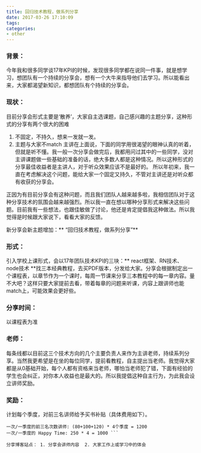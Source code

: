 ```yaml
---
title: 回归技术教程，做系列分享
date: 2017-03-26 17:10:09
tags:
categories:
- other
---
```

### 背景：
今年我和很多同学谈17年KPI的时候，发现很多同学都在说同一件事，就是想学习，想团队有一个持续的分享会，想有一个大牛来指导他们去学习。所以能看出来，大家都渴望新知识，都想团队有个持续的分享会。

### 现状：
目前分享会形式主要是‘散养’，大家自主选课题，自己感兴趣的主题分享，这种形式的分享有两个很大的困难
1. 不固定，不持久，想来一发就一发。
2. 主题与大家不match
主讲在上面说，下面的同学用很渴望的眼神认真的听着，但就是听不懂。我一般一次分享会做完后，我都用问过其中的一些同学，没对主讲课题做一些基础的准备的话，绝大多数人都是这种情况。所以这种形式的分享最佳收益者是主讲人，对于听众效果应该不是最好的。
所以年初来，我一直在考虑解决这个问题，能给大家一个固定又持久，不管对主讲还是对听众都有收获的分享会。

正因为有目前分享会有这种问题，而且我们团队人越来越多啦，我相信团队对于这种分享技术的氛围会越来越强烈。所以我一直在想以哪种分享形式来解决这些问题。目前我有一些想法，也跟佳敏做了讨论，他还是肯定提倡我这种做法。所以我觉得是时候跟大家说下，看看大家的反馈。

新分享会新主题增加：** “回归技术教程，做系列分享”**

### 形式：
引入学校上课形式，会以17年团队技术KPI的三块：** react框架、RN技术、node技术 **找三本经典教程，去买PDF版本，分发给大家。分享会根据制定出一个课程表，以章节作为一个课时，每周一节课来分享三本教程中的每一章内容。量不大吧？这样只要大家提前去看，带着每章的问题来听课，内容上跟讲师也能match上，可能效果会更好些。

### 分享时间：
 以课程表为准

### 老师：
每条线都以目前这三个技术方向的几个主要负责人来作为主讲老师，持续系列分享。当然我更希望是在坐的每位同学，提前看教程，自主提出当老师。我觉得大家都是从0基础开始，每个人都有资格来当老师，哪怕当老师犯了错，下面有经验的学生也会纠正，对你本人收益也是最大的。所以我提倡这种自主行为，为此我会设立讲师奖励。

### 奖励：
计划每个季度，对前三名讲师给予买书补贴（具体费用如下）。
```
一次/一季度的前三名次数讲师: (80+100+120) * 4个季度 = 1200
一次/一季度的 Happy Time: 250 * 4 = 1000 ```

分享博客站点： 1. 分享会讲师内容  2. 大家工作上或学习中的体会

